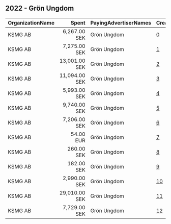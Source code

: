 ## 2022 - Grön Ungdom 
|OrganizationName|Spent|PayingAdvertiserNames|CreativeUrls|Impressions|Genders|AgeBrackets|CountryCodes|BillingAddresses|CandidateBallotInformation|
|:---|---:|:---|:---|---:|:---|:---|:---|:---|:---|
|KSMG AB|6,267.00 SEK|Grön Ungdom|[0](https://www.snap.com/political-ads/asset/f93baffb561800b1936ff7c483febdbd2bdf9539ed4e30309b4c8a5204dffb7d?mediaType=mp4)|794,197||18-28|sweden|"Grevturegatan 11 A,Stockholm,11446,SE"||
|KSMG AB|7,275.00 SEK|Grön Ungdom|[1](https://www.snap.com/political-ads/asset/55821a124629df716faf2c2a97665d9d6930fea972e5e16fbdaa5c96feebf6a4?mediaType=mp4)|280,430||18-28|sweden|"Grevturegatan 11 A,Stockholm,11446,SE"||
|KSMG AB|13,001.00 SEK|Grön Ungdom|[2](https://www.snap.com/political-ads/asset/8827aaf9d21b430fe9a9ea9ba75dd16f1e7b7cb09cf1e18b71b629911bfe4115?mediaType=mp4)|1,648,726||18-28|sweden|"Grevturegatan 11 A,Stockholm,11446,SE"||
|KSMG AB|11,094.00 SEK|Grön Ungdom|[3](https://www.snap.com/political-ads/asset/b089c93a987ed4e0523967088d03ffb6a86a1b0be499776cbcd432c196c7c98c?mediaType=mp4)|453,971||18-28|sweden|"Grevturegatan 11 A,Stockholm,11446,SE"||
|KSMG AB|5,993.00 SEK|Grön Ungdom|[4](https://www.snap.com/political-ads/asset/4a4dcc7ba425daf6264db37b9524b1a9e4e4026e6d0b548e419af444cc03b3d8?mediaType=mp4)|563,570||18-28|sweden|"Grevturegatan 11 A,Stockholm,11446,SE"||
|KSMG AB|9,740.00 SEK|Grön Ungdom|[5](https://www.snap.com/political-ads/asset/859997ef855f81b6298dc502e8a5237393d4dfa9aa5079029c8a73e180002f6a?mediaType=mp4)|1,243,221||18-28|sweden|"Grevturegatan 11 A,Stockholm,11446,SE"||
|KSMG AB|7,206.00 SEK|Grön Ungdom|[6](https://www.snap.com/political-ads/asset/f1cd7661575e6d95b240b8ebb6aa6e8717dc9b4f3fd3eb8bcc773f970e7a7130?mediaType=mp4)|272,286||18-28|sweden|"Grevturegatan 11 A,Stockholm,11446,SE"||
|KSMG AB|54.00 EUR|Grön Ungdom|[7](https://www.snap.com/political-ads/asset/bef8c099ee247df3eb0da9d65050d9dd3b750d649a3799f5920ebeb7af6578ca?mediaType=jpg)|11,691||19+|sweden|"Grevturegatan 11 A,Stockholm,11446,SE"||
|KSMG AB|260.00 SEK|Grön Ungdom|[8](https://www.snap.com/political-ads/asset/68330f747709f77afdcd5122cfdfe488ac018280c77095625711a93ba44e9fa7?mediaType=mp4)|25,435||18-28|sweden|"Grevturegatan 11 A,Stockholm,11446,SE"||
|KSMG AB|182.00 SEK|Grön Ungdom|[9](https://www.snap.com/political-ads/asset/644d0abe65da31c0763f378f308328c787f89e92f7e8409e1de06aea2af80c95?mediaType=mp4)|16,906||18-28|sweden|"Grevturegatan 11 A,Stockholm,11446,SE"||
|KSMG AB|2,990.00 SEK|Grön Ungdom|[10](https://www.snap.com/political-ads/asset/44add44c0de37ef691fabb97ce026620478e470661a63747628069b7ee9776ec?mediaType=mp4)|150,421||18-28|sweden|"Grevturegatan 11 A,Stockholm,11446,SE"||
|KSMG AB|29,010.00 SEK|Grön Ungdom|[11](https://www.snap.com/political-ads/asset/d10b0d267713b85451022cd0e117e6ccd5f95611608db9edfaf332f97c444004?mediaType=mp4)|2,796,149||18-28|sweden|"Grevturegatan 11 A,Stockholm,11446,SE"||
|KSMG AB|7,729.00 SEK|Grön Ungdom|[12](https://www.snap.com/political-ads/asset/95ae4527d94a1f787b9513799950083e20c2b74150be2763e055153c3fd0bb21?mediaType=mp4)|731,558||18-28|sweden|"Grevturegatan 11 A,Stockholm,11446,SE"||
